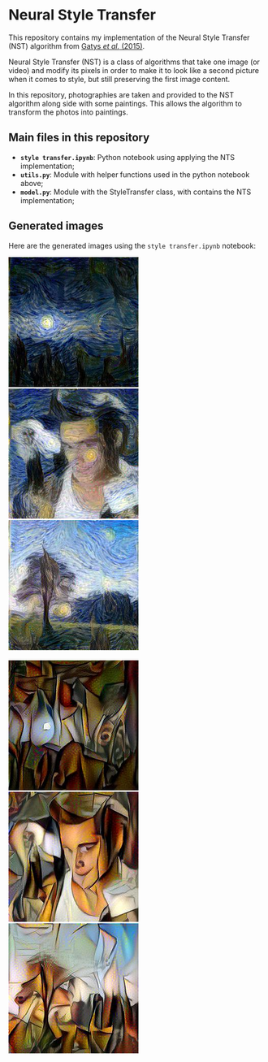 # Neural Style Transfer

This repository contains my implementation of the Neural Style Transfer (NST) algorithm from
[Gatys *et al.* (2015)](https://arxiv.org/abs/1508.06576).

Neural Style Transfer (NST) is a class of algorithms that take one image (or video) and modify its pixels in order to make it to look like a second picture when it comes to style, but still preserving the first image content.

In this repository, photographies are taken and provided to the NST algorithm along side with some paintings. This allows the algorithm to transform the photos into paintings.

## Main files in this repository

* **`style transfer.ipynb`**: Python notebook using applying the NTS implementation;
* **`utils.py`**: Module with helper functions used in the python notebook above;
* **`model.py`**: Module with the StyleTransfer class, with contains the NTS implementation;

## Generated images

Here are the generated images using the `style transfer.ipynb` notebook:

<img src="generated images/from_1_to_1.jpg">
<img src="generated images/from_1_to_2.jpg">
<img src="generated images/from_1_to_3.jpg">
<br></br>
<img src="generated images/from_2_to_1.jpg">
<img src="generated images/from_2_to_2.jpg">
<img src="generated images/from_2_to_3.jpg">
